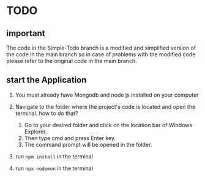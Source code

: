 # TODO


## important

The code in the Simple-Todo branch is a modified and simplified version of the code in the main branch so in case of problems with the modified code please refer to the original code in the main branch.

## start the Application 

1. You must already have Mongodb and node js installed on your computer
2. Navigate to the folder where the project's code is located and open the terminal. how to do that? 
    1. Go to your desired folder and click on the location bar of Windows Explorer.
    2. Then type cmd and press Enter key.
    3. The command prompt will be opened in the folder.

3. run `npm install` in the terminal
4. run `npx nodemon` in the terminal



